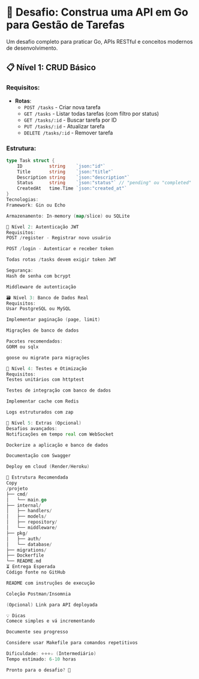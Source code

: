 # 🚀 Desafio: Construa uma API em Go para Gestão de Tarefas

Um desafio completo para praticar Go, APIs RESTful e conceitos modernos de desenvolvimento.

## 📋 Nível 1: CRUD Básico

### Requisitos:
- **Rotas**:
  - `POST /tasks` - Criar nova tarefa
  - `GET /tasks` - Listar todas tarefas (com filtro por status)
  - `GET /tasks/:id` - Buscar tarefa por ID
  - `PUT /tasks/:id` - Atualizar tarefa
  - `DELETE /tasks/:id` - Remover tarefa

### Estrutura:
```go
type Task struct {
    ID          string    `json:"id"`
    Title       string    `json:"title"`
    Description string    `json:"description"`
    Status      string    `json:"status"` // "pending" ou "completed"
    CreatedAt   time.Time `json:"created_at"`
}
Tecnologias:
Framework: Gin ou Echo

Armazenamento: In-memory (map/slice) ou SQLite

🔐 Nível 2: Autenticação JWT
Requisitos:
POST /register - Registrar novo usuário

POST /login - Autenticar e receber token

Todas rotas /tasks devem exigir token JWT

Segurança:
Hash de senha com bcrypt

Middleware de autenticação

🗃️ Nível 3: Banco de Dados Real
Requisitos:
Usar PostgreSQL ou MySQL

Implementar paginação (page, limit)

Migrações de banco de dados

Pacotes recomendados:
GORM ou sqlx

goose ou migrate para migrações

🧪 Nível 4: Testes e Otimização
Requisitos:
Testes unitários com httptest

Testes de integração com banco de dados

Implementar cache com Redis

Logs estruturados com zap

🎯 Nível 5: Extras (Opcional)
Desafios avançados:
Notificações em tempo real com WebSocket

Dockerize a aplicação e banco de dados

Documentação com Swagger

Deploy em cloud (Render/Heroku)

📂 Estrutura Recomendada
Copy
/projeto
├── cmd/
│   └── main.go
├── internal/
│   ├── handlers/
│   ├── models/
│   ├── repository/
│   └── middleware/
├── pkg/
│   ├── auth/
│   └── database/
├── migrations/
├── Dockerfile
└── README.md
⏳ Entrega Esperada
Código fonte no GitHub

README com instruções de execução

Coleção Postman/Insomnia

(Opcional) Link para API deployada

💡 Dicas
Comece simples e vá incrementando

Documente seu progresso

Considere usar Makefile para comandos repetitivos

Dificuldade: ⭐⭐⭐☆ (Intermediário)
Tempo estimado: 6-10 horas

Pronto para o desafio? 🚀


